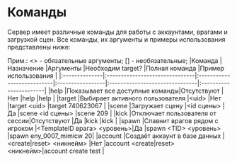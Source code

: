 # Команды 
Сервер имеет различные команды для работы с аккаунтами, врагами и загрузкой сцен. Все команды, их аргументы и примеры использования представлены ниже:

Прим.: <> - обязательные аргументы; [] - необязательные;
|Команда        |Назначение                      |Аргументы                   |Необходим target? |Полная команда                  |Пример использования    |
|:--------------|:-------------------------------|:---------------------------|:-----------------|:-------------------------------|:-----------------------|
|help           |Показывает все доступные команды|Отсутствуют                 |Нет               |help                            |help                    |
|target         |Выбирает активного пользователя |\<uid>                       |Нет               |target \<uid>                    |target 740623067        |
|scene          |Загружает сцену                 |\<id сцены>                  |Да                |scene \<id сцены>                |scene 209               |
|kick           |Отключает пользователя от сессии|Отсутствуют                 |Да                |kick                            |kick                    |
|spawn          |Спавнит врагов рядом с игроком  |\<TemplateID врага> \<уровень>|Да                |spawn \<TID> \<уровень>           |spawn eny_0007_mimicw 20|
|account        |Создаёт аккаунт в базе данных   |\<create\|reset> \<никнейм>    |Нет               |account <create\|reset> \<никнейм>|account create test     |